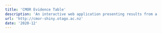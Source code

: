 ```yaml
---
title: 'CMOR Evidence Table'
description: 'An interactive web application presenting results from a research project, The Impact and Management of Rising Osteoarthritis Burden, on stakeholder preferences and cost-effectiveness of different treatments for knee osteoarthritis.'
url: 'http://cmor-shiny.otago.ac.nz'
date: '2020-12'
---
```

